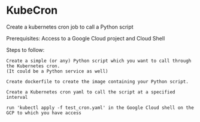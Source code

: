 # KubeCron
Create a kubernetes cron job to call a Python script

Prerequisites:
  Access to a Google Cloud project and Cloud Shell
  

Steps to follow:

    Create a simple (or any) Python script which you want to call through the Kubernetes cron.
    (It could be a Python service as well)

    Create dockerfile to create the image containing your Python script.

    Create a Kubernetes cron yaml to call the script at a specified interval

    run 'kubectl apply -f test_cron.yaml' in the Google Cloud shell on the GCP to which you have access
